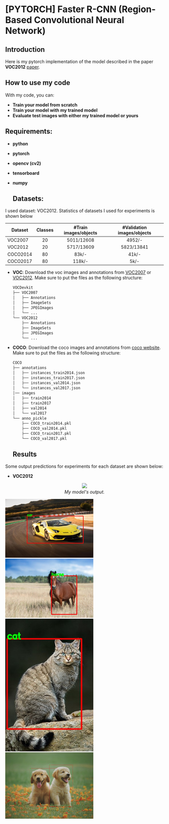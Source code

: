 # [PYTORCH] Faster R-CNN (Region-Based Convolutional Neural Network)

## Introduction

Here is my pytorch implementation of the model described in the paper **VOC2012**  [paper](http://host.robots.ox.ac.uk/pascal/VOC/voc2012/index.html). 

## How to use my code

With my code, you can:
* **Train your model from scratch**
* **Train your model with my trained model**
* **Evaluate test images with either my trained model or yours**

## Requirements:

* **python**
* **pytorch**
* **opencv (cv2)**
* **tensorboard**
* **numpy**

  ## Datasets:

I used dataset: VOC2012. Statistics of datasets I used for experiments is shown below

| Dataset                | Classes | #Train images/objects | #Validation images/objects |
|------------------------|:---------:|:-----------------------:|:----------------------------:|
| VOC2007                |    20   |      5011/12608       |           4952/-           |
| VOC2012                |    20   |      5717/13609       |           5823/13841       |
| COCO2014               |    80   |         83k/-         |            41k/-           |
| COCO2017               |    80   |         118k/-        |             5k/-           |
- **VOC**:
  Download the voc images and annotations from [VOC2007](http://host.robots.ox.ac.uk/pascal/VOC/voc2007) or [VOC2012](http://host.robots.ox.ac.uk/pascal/VOC/voc2012). Make sure to put the files as the following structure:
  ```
  VOCDevkit
  ├── VOC2007
  │   ├── Annotations  
  │   ├── ImageSets
  │   ├── JPEGImages
  │   └── ...
  └── VOC2012
      ├── Annotations  
      ├── ImageSets
      ├── JPEGImages
      └── ...
  ```
  
- **COCO**:
  Download the coco images and annotations from [coco website](http://cocodataset.org/#download). Make sure to put the files as the following structure:
  ```
  COCO
  ├── annotations
  │   ├── instances_train2014.json
  │   ├── instances_train2017.json
  │   ├── instances_val2014.json
  │   └── instances_val2017.json
  │── images
  │   ├── train2014
  │   ├── train2017
  │   ├── val2014
  │   └── val2017
  └── anno_pickle
      ├── COCO_train2014.pkl
      ├── COCO_val2014.pkl
      ├── COCO_train2017.pkl
      └── COCO_val2017.pkl
  ```

  ## Results

Some output predictions for experiments for each dataset are shown below:
- **VOC2012**
<p align="center">
  <img src="output_video_test/output/videotestt.gif"><br/>
  <i>My model's output.</i>
</p>
<img src="images_result/result_image1.jpg" width="280"> <img src="images_result/result_image4.jpg" width="280"> <img src="images_result/result_image5.jpg" width="280"><img src="images_result/result_image6.jpg" width="280">
